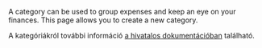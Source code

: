 A category can be used to group expenses and keep an eye on your finances. This page allows you to create a new category.

A kategóriákról további információ [a hivatalos dokumentációban](https://firefly-iii.readthedocs.io/en/latest/concepts/categories.html) található.